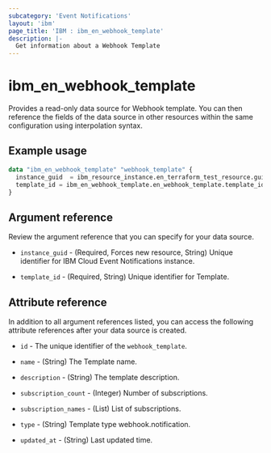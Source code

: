 ```yaml
---
subcategory: 'Event Notifications'
layout: 'ibm'
page_title: 'IBM : ibm_en_webhook_template'
description: |-
  Get information about a Webhook Template
---
```


# ibm_en_webhook_template

Provides a read-only data source for Webhook template. You can then reference the fields of the data source in other resources within the same configuration using interpolation syntax.

## Example usage

```terraform
data "ibm_en_webhook_template" "webhook_template" {
  instance_guid  = ibm_resource_instance.en_terraform_test_resource.guid
  template_id = ibm_en_webhook_template.en_webhook_template.template_id
}
```

## Argument reference

Review the argument reference that you can specify for your data source.

- `instance_guid` - (Required, Forces new resource, String) Unique identifier for IBM Cloud Event Notifications instance.

- `template_id` - (Required, String) Unique identifier for Template.

## Attribute reference

In addition to all argument references listed, you can access the following attribute references after your data source is created.

- `id` - The unique identifier of the `webhook_template`.

- `name` - (String) The Template name.

- `description` - (String) The template description.

- `subscription_count` - (Integer) Number of subscriptions.

- `subscription_names` - (List) List of subscriptions.

- `type` - (String) Template type webhook.notification.

- `updated_at` - (String) Last updated time.
